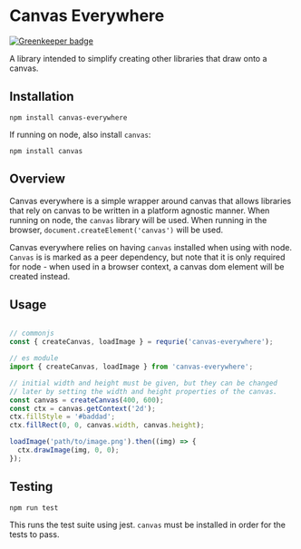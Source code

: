 # Canvas Everywhere

[![Greenkeeper badge](https://badges.greenkeeper.io/bschlenk/canvas-everywhere.svg)](https://greenkeeper.io/)

A library intended to simplify creating
other libraries that draw onto a canvas.

## Installation

`npm install canvas-everywhere`

If running on node, also install `canvas`:

`npm install canvas`

## Overview

Canvas everywhere is a simple wrapper around canvas that allows
libraries that rely on canvas to be written in a platform agnostic
manner. When running on node, the `canvas` library will be used. When
running in the browser, `document.createElement('canvas')` will be used.

Canvas everywhere relies on having `canvas` installed when using with
node. `Canvas` is is marked as a peer dependency, but note that it is
only required for node - when used in a browser context, a canvas dom
element will be created instead.

## Usage

```js

// commonjs
const { createCanvas, loadImage } = requrie('canvas-everywhere');

// es module
import { createCanvas, loadImage } from 'canvas-everywhere';

// initial width and height must be given, but they can be changed
// later by setting the width and height properties of the canvas.
const canvas = createCanvas(400, 600);
const ctx = canvas.getContext('2d');
ctx.fillStyle = '#baddad';
ctx.fillRect(0, 0, canvas.width, canvas.height);

loadImage('path/to/image.png').then((img) => {
  ctx.drawImage(img, 0, 0);
});

```

## Testing

`npm run test`

This runs the test suite using jest. `canvas` must be installed in order
for the tests to pass.
